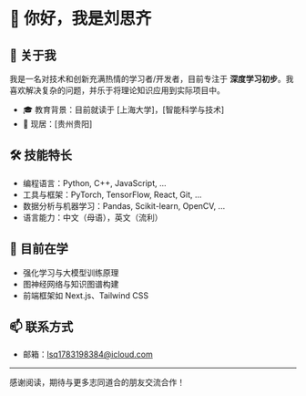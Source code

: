 # 👋 你好，我是刘思齐
## 💼 关于我

我是一名对技术和创新充满热情的学习者/开发者，目前专注于 **深度学习初步**。我喜欢解决复杂的问题，并乐于将理论知识应用到实际项目中。

- 🎓 教育背景：目前就读于 [上海大学]，[智能科学与技术]
- 📍 现居：[贵州贵阳]

## 🛠 技能特长

- 编程语言：Python, C++, JavaScript, ...
- 工具与框架：PyTorch, TensorFlow, React, Git, ...
- 数据分析与机器学习：Pandas, Scikit-learn, OpenCV, ...
- 语言能力：中文（母语），英文（流利）

## 🌱 目前在学
- 强化学习与大模型训练原理
- 图神经网络与知识图谱构建
- 前端框架如 Next.js、Tailwind CSS

## 📫 联系方式

- 邮箱：lsq1783198384@icloud.com

---

感谢阅读，期待与更多志同道合的朋友交流合作！
